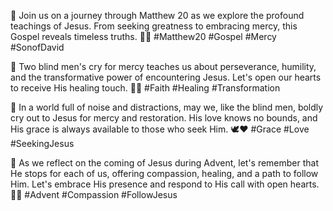 🌟 Join us on a journey through Matthew 20 as we explore the profound teachings of Jesus. From seeking greatness to embracing mercy, this Gospel reveals timeless truths. 📖🙏 #Matthew20 #Gospel #Mercy #SonofDavid

👀 Two blind men's cry for mercy teaches us about perseverance, humility, and the transformative power of encountering Jesus. Let's open our hearts to receive His healing touch. 🙌💫 #Faith #Healing #Transformation

🙌 In a world full of noise and distractions, may we, like the blind men, boldly cry out to Jesus for mercy and restoration. His love knows no bounds, and His grace is always available to those who seek Him. 🕊️❤️ #Grace #Love #SeekingJesus

🌿 As we reflect on the coming of Jesus during Advent, let's remember that He stops for each of us, offering compassion, healing, and a path to follow Him. Let's embrace His presence and respond to His call with open hearts. 🌟🙏 #Advent #Compassion #FollowJesus